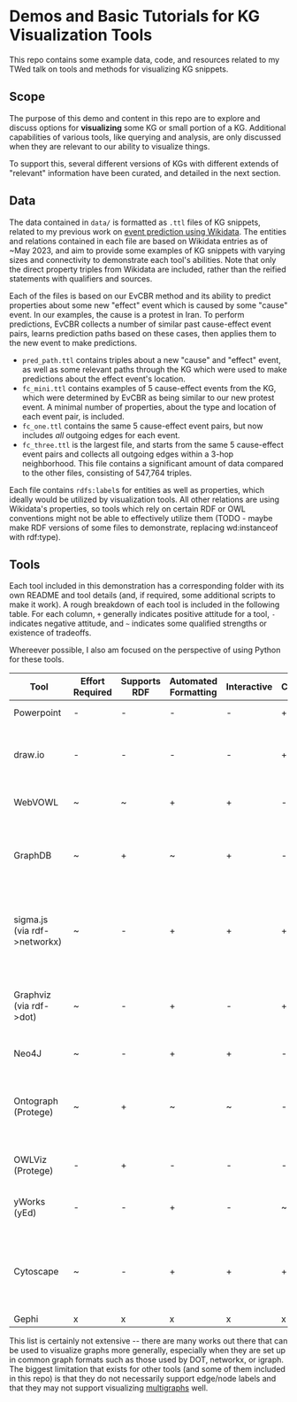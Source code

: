# Demos and Basic Tutorials for KG Visualization Tools

This repo contains some example data, code, and resources related to my TWed talk on tools and methods for visualizing 
KG snippets.

## Scope

The purpose of this demo and content in this repo are to explore and discuss options for **visualizing** some KG or
small portion of a KG. Additional capabilities of various tools, like querying and analysis, are only discussed when
they are relevant to our ability to visualize things.

To support this, several different versions of KGs with different extends of "relevant" information have been curated,
and detailed in the next section.

## Data

The data contained in `data/` is formatted as `.ttl` files of KG snippets, related to my previous work on 
[event prediction using Wikidata](https://github.com/solashirai/WWW-EvCBR/). The entities and relations contained in
each file are based on Wikidata entries as of ~May 2023, and aim to provide some examples of KG snippets with varying
sizes and connectivity to demonstrate each tool's abilities. Note that only the direct property triples from Wikidata
are included, rather than the reified statements with qualifiers and sources.

Each of the files is based on our EvCBR method and its ability to predict properties about some new "effect" event
 which is caused by some "cause" event. In our examples, the cause is a protest in Iran. To perform predictions, EvCBR
 collects a number of similar past cause-effect event pairs, learns prediction paths based on these cases, then applies
 them to the new event to make predictions.
 
- `pred_path.ttl` contains triples about a new "cause" and "effect" event, as well as some relevant paths through the
 KG which were used to make predictions about the effect event's location. 
- `fc_mini.ttl` contains examples of 5 cause-effect events from the KG, which were determined by EvCBR as being similar 
 to our new protest event. A minimal number of properties, about the type and location of each event pair, is included.
- `fc_one.ttl` contains the same 5 cause-effect event pairs, but now includes _all_ outgoing edges for each event.
- `fc_three.ttl` is the largest file, and starts from the same 5 cause-effect event pairs and collects all outgoing
 edges within a 3-hop neighborhood. This file contains a significant amount of data compared to the other files, 
 consisting of 547,764 triples.
 
Each file contains `rdfs:label`s for entities as well as properties, which ideally would be utilized by visualization
tools. All other relations are using Wikidata's properties, so tools which rely on certain RDF or OWL conventions might
not be able to effectively utilize them (TODO - maybe make RDF versions of some files to demonstrate, replacing
wd:instanceof with rdf:type).

## Tools

Each tool included in this demonstration has a corresponding folder with its own README and tool details (and, if 
required, some additional scripts to make it work).
A rough breakdown of each tool is included in the following table.
For each column, `+` generally indicates positive attitude
 for a tool, `-` indicates negative attitude, and `~` indicates some qualified strengths or existence of tradeoffs.
 
Whereever possible, I also am focused on the perspective of using Python for these tools.

| Tool                         | Effort Required | Supports RDF | Automated Formatting | Interactive | Customizable | Notes                                                                                | 
|------------------------------|-----------------|--------------|----------------------|-------------|--------------|--------------------------------------------------------------------------------------|
| Powerpoint                   | -               | -            | -                    | -           | +            | 100% manual effort                                                                   |
| draw.io                      | -               | -            | -                    | -           | +            | Mostly manual effort, some importing possible                                        |
| WebVOWL                      | ~               | ~            | +                    | +           | -            | Mainly aimed at ontology visualization                                               |
| GraphDB                      | ~               | +            | ~                    | +           | -            | Well compatible with RDF, not the most visually appealing                            |
| sigma.js (via rdf->networkx) | ~               | -            | +                    | +           | +            | Some effort needed to convert RDF to suitable format, more intended for applications |
| Graphviz (via rdf->dot)      | ~               | -            | +                    | -           | +            | Powerful customization options, effort needed to convert RDF                         |
| Neo4J                        | ~               | -            | +                    | +           | -            | Not suitable for RDF data                                                            |
| Ontograph (Protege)          | ~               | +            | ~                    | ~           | -            | Assumes ontology-like class structure, browsing capabilities seem limited            |
| OWLViz (Protege)             | -               | +            | -                    | -           | -            | Seems to be broken on windows                                                        |
| yWorks (yEd)                 | -               | -            | +                    | -           | ~            | Much more manual effort than I expected                                              |
| Cytoscape                    | ~               | -            | +                    | +           | +            | Another effort-required to format and customize, but powerful, option                |
| Gephi                        | x               | x            | x                    | x           | x            | TODO                                                                                 |

This list is certainly not extensive -- there are many works out there that can be used to visualize graphs more 
generally, especially when they are set up in common graph formats such as those used by DOT, networkx, or igraph. 
The biggest limitation that exists for other tools (and some of them included in this repo) is that they do not
necessarily support edge/node labels and that they may not support visualizing 
[multigraphs](https://en.wikipedia.org/wiki/Multigraph) well. 